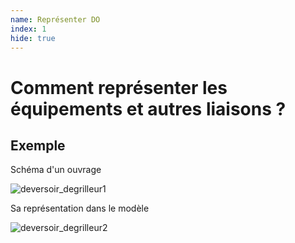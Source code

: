 ```yaml
---
name: Représenter DO
index: 1
hide: true
---
```


# Comment représenter les équipements et autres liaisons ?

## Exemple 

Schéma d'un ouvrage

![deversoir_degrilleur1](images/modele/deversoir_degrilleur1.png)

Sa représentation dans le modèle

![deversoir_degrilleur2](images/modele/deversoir_degrilleur2.png)
